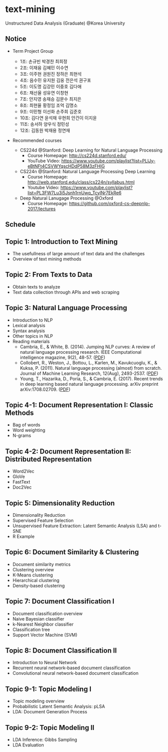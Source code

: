 # text-mining
Unstructured Data Analysis (Graduate) @Korea University

## Notice
* Term Project Group
  * 1조: 손규빈	박경찬	최희정
  * 2조: 이재융	김혜민	이수연
  * 3조:	이주현	권원진	정하은 최현석		
  * 4조:	음수민	유지원	김웅	전은석	권구포
  * 5조:	이도명	김강민	이중호	김다애	
  * 6조:	채선율	성유연	이창현		
  * 7조:	안지영	송재승	김문수	최지은	
  * 8조:	최현율	황정임	조억 김명소	
  * 9조:	이민형	이선화	손주희	김준호	
  * 10조: 김다연	윤석채	우현희	안건이	이지윤
  * 11조: 송서하	양우식	정민성					
  * 12조:	김동원 박재용 정연재

* Recommended courses
  * CS224d @Stanford: Deep Learning for Natural Language Processing
    * Course Homepage: http://cs224d.stanford.edu/
    * YouTube Video: https://www.youtube.com/playlist?list=PLlJy-eBtNFt4CSVWYqscHDdP58M3zFHIG
  * CS224n @Stanford: Natural Language Processing Deep Learning
    * Course Homepage: http://web.stanford.edu/class/cs224n/syllabus.html
    * Youtube Video: https://www.youtube.com/playlist?list=PL3FW7Lu3i5Jsnh1rnUwq_TcylNr7EkRe6
  * Deep Natural Lanugage Processing @Oxford
    * Course Homepage: https://github.com/oxford-cs-deepnlp-2017/lectures

## Schedule
## Topic 1: Introduction to Text Mining
* The usefullness of large amount of text data and the challenges
* Overview of text mining methods

## Topic 2: From Texts to Data
* Obtain texts to analyze
* Text data collection through APIs and web scraping

## Topic 3: Natural Language Processing
* Introduction to NLP
* Lexical analysis
* Syntax analysis
* Other topics in NLP
* Reading materials
  * Cambria, E., & White, B. (2014). Jumping NLP curves: A review of natural language processing research. IEEE Computational intelligence magazine, 9(2), 48-57. ([PDF](http://ieeexplore.ieee.org/abstract/document/6786458/))
  * Collobert, R., Weston, J., Bottou, L., Karlen, M., Kavukcuoglu, K., & Kuksa, P. (2011). Natural language processing (almost) from scratch. Journal of Machine Learning Research, 12(Aug), 2493-2537. ([PDF](http://www.jmlr.org/papers/volume12/collobert11a/collobert11a.pdf))
  * Young, T., Hazarika, D., Poria, S., & Cambria, E. (2017). Recent trends in deep learning based natural language processing. arXiv preprint arXiv:1708.02709. ([PDF](https://arxiv.org/pdf/1708.02709.pdf))

## Topic 4-1: Document Representation I: Classic Methods
* Bag of words
* Word weighting
* N-grams

## Topic 4-2: Document Representation II: Distributed Representation
* Word2Vec
* GloVe
* FastText
* Doc2Vec

## Topic 5: Dimensionality Reduction
* Dimensionality Reduction
* Supervised Feature Selection
* Unsupervised Feature Extraction: Latent Semantic Analysis (LSA) and t-SNE
* R Example

## Topic 6: Document Similarity & Clustering
* Document similarity metrics
* Clustering overview
* K-Means clustering
* Hierarchical clustering
* Density-based clustering

## Topic 7: Document Classification I
* Document classification overview
* Naive Bayesian classifier
* k-Nearest Neighbor classifier
* Classification tree
* Support Vector Machine (SVM)

## Topic 8: Document Classification II
* Introduction to Neural Network
* Recurrent neural network-based document classification
* Convolutional neural network-based document classification

## Topic 9-1: Topic Modeling I
* Topic modeling overview
* Probabilistic Latent Semantic Analysis: pLSA
* LDA: Document Generation Process

## Topic 9-2: Topic Modeling II
* LDA Inference: Gibbs Sampling
* LDA Evaluation
